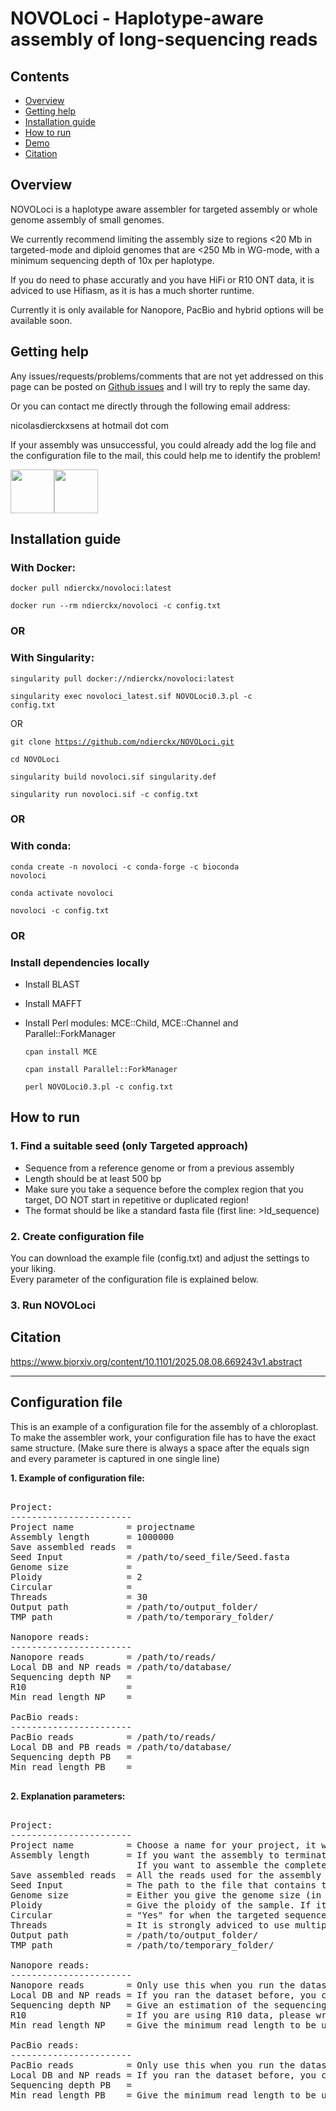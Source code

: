 # NOVOLoci - Haplotype-aware assembly of long-sequencing reads

## Contents

- [Overview](#Overview)
- [Getting help](#Gettinghelp)
- [Installation guide](#Installationguide)
- [How to run](#Howtorun)
- [Demo](#Demo)
- [Citation](#Citation)


## Overview

NOVOLoci is a haplotype aware assembler for targeted assembly or whole genome assembly of small genomes.

We currently recommend limiting the assembly size to regions <20 Mb in targeted-mode and diploid genomes that are <250 Mb in WG-mode, with a minimum sequencing depth of 10x per haplotype.

If you do need to phase accuratly and you have HiFi or R10 ONT data, it is adviced to use Hifiasm, as it is has a much shorter runtime.

Currently it is only available for Nanopore, PacBio and hybrid options will be available soon.


## Getting help

Any issues/requests/problems/comments that are not yet addressed on this page can be posted on [Github issues](https://github.com/ndierckx/NOVOLoci/issues) and I will try to reply the same day.

Or you can contact me directly through the following email address:

nicolasdierckxsens at hotmail dot com 

If your assembly was unsuccessful, you could already add the log file and the configuration file to the mail, this could help me to identify the problem!

<a href="https://gbiomed.kuleuven.be/english/cme/research/laboratories/laboratory-for-cytogenetics-and-genome-research/laboratory-for-cytogenetics-and-genome-research" target="_blank"><img border="0" src="https://upload.wikimedia.org/wikipedia/commons/thumb/4/49/KU_Leuven_logo.svg/768px-KU_Leuven_logo.svg.png" width=auto height="70"></a><a href="https://groups.oist.jp/grsu" target="_blank"><img border="0" src="https://upload.wikimedia.org/wikipedia/commons/thumb/e/ef/OIST_logo.png/1200px-OIST_logo.png" width=auto height="70"></a>


## Installation guide

### With Docker:

<code>docker pull ndierckx/novoloci:latest</code>

<code>docker run --rm ndierckx/novoloci  -c config.txt</code>

### OR

### With Singularity:

<code>singularity pull docker://ndierckx/novoloci:latest</code>

<code>singularity exec novoloci_latest.sif NOVOLoci0.3.pl -c config.txt</code>

OR 

<code>git clone https://github.com/ndierckx/NOVOLoci.git</code>

<code>cd NOVOLoci</code>

<code>singularity build novoloci.sif singularity.def</code>

<code>singularity run novoloci.sif -c config.txt</code> 

### OR

### With conda:

<code>conda create -n novoloci -c conda-forge -c bioconda novoloci</code>

<code>conda activate novoloci</code>

<code>novoloci -c config.txt</code>


### OR

### Install dependencies locally

- Install BLAST
- Install MAFFT
- Install Perl modules: MCE::Child, MCE::Channel and Parallel::ForkManager
  
  <code>cpan install MCE</code>
  
  <code>cpan install Parallel::ForkManager</code>
  
  <code>perl NOVOLoci0.3.pl -c config.txt</code>

## How to run

### 1. Find a suitable seed (only Targeted approach)

- Sequence from a reference genome or from a previous assembly
- Length should be at least 500 bp
- Make sure you take a sequence before the complex region that you target, DO NOT start in repetitive or duplicated region!
- The format should be like a standard fasta file (first line: >Id_sequence)

### 2. Create configuration file

You can download the example file (config.txt) and adjust the settings to your liking.  
Every parameter of the configuration file is explained below. 


### 3. Run NOVOLoci



## Citation

https://www.biorxiv.org/content/10.1101/2025.08.08.669243v1.abstract

----------------------------------------------------------------------------------------------------------

## Configuration file

This is an example of a configuration file for the assembly of a chloroplast.
To make the assembler work, your configuration file has to have the exact same structure.
(Make sure there is always a space after the equals sign and every parameter is captured in one single line)

**1. Example of configuration file:**

<pre>

Project:
-----------------------
Project name          = projectname
Assembly length       = 1000000
Save assembled reads  = 
Seed Input            = /path/to/seed_file/Seed.fasta
Genome size           =
Ploidy                = 2
Circular              =
Threads               = 30
Output path           = /path/to/output_folder/
TMP path              = /path/to/temporary_folder/

Nanopore reads:
-----------------------
Nanopore reads        = /path/to/reads/
Local DB and NP reads = /path/to/database/
Sequencing depth NP   = 
R10                   =
Min read length NP    =

PacBio reads:
-----------------------
PacBio reads          = /path/to/reads/
Local DB and PB reads = /path/to/database/
Sequencing depth PB   = 
Min read length PB    =

</pre>

**2. Explanation parameters:**
<pre>

Project:
-----------------------
Project name          = Choose a name for your project, it will be used for the output files.
Assembly length       = If you want the assembly to terminate after a certain length, you can give the desired length; 
                        If you want to assemble the complete dataset write: "WG"
Save assembled reads  = All the reads used for the assembly will be stored in seperate files (yes/no)
Seed Input            = The path to the file that contains the seed sequence.
Genome size           = Either you give the genome size (in Gbp) or you give the sequencing depth below.
Ploidy                = Give the ploidy of the sample. If it is a very heterozygous diploid species (>2%), you can give ploidy 1
Circular              = "Yes" for when the targeted sequence is circular, make sure to give an assembly length, it will try to circularize after reaching that length
Threads               = It is strongly adviced to use multiple cores for the assembly, give here the available cores
Output path           = /path/to/output_folder/
TMP path              = /path/to/temporary_folder/

Nanopore reads:
-----------------------
Nanopore reads        = Only use this when you run the dataset for the first time. 
Local DB and NP reads = If you ran the dataset before, you can give the path of the previous output folder to reuse the database
Sequencing depth NP   = Give an estimation of the sequencing depth
R10                   = If you are using R10 data, please write "yes" here
Min read length NP    = Give the minimum read length to be used in the assembly, (default: 1000)

PacBio reads:
-----------------------
PacBio reads          = Only use this when you run the dataset for the first time. 
Local DB and NP reads = If you ran the dataset before, you can give the path of the previous output folder to reuse the database
Sequencing depth PB   = 
Min read length PB    = Give the minimum read length to be used in the assembly, (default: 500)

</pre>
